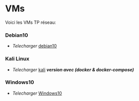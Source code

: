 # VMs
Voici les VMs TP réseau: 

  ### Debian10
 - *Telecharger* [debian10](https://drive.google.com/file/d/1eUI_JRcL4XbkX-b0Pb5Z0B1GBilace7Y/view?usp=drive_link)
  ### Kali Linux 
 - *Telecharger* [kali](https://drive.google.com/file/d/1dBWMyRVcnUfaU7GyOiFqJHLIp1gt6lWT/view?usp=sharing)
       ***version avec (docker & docker-compose)***
  ### Windows10
 - *Telecharger* [Windows10](https://drive.google.com/file/d/1eUI_JRcL4XbkX-b0Pb5Z0B1GBilace7Y/view?usp=drive_link)

